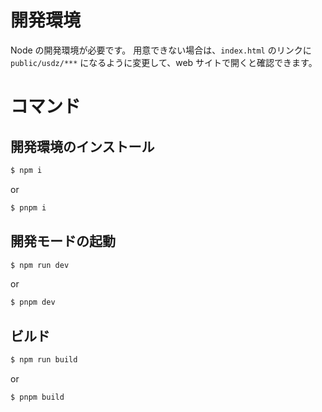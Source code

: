 # 開発環境

Node の開発環境が必要です。
用意できない場合は、`index.html` のリンクに `public/usdz/***` になるように変更して、web サイトで開くと確認できます。

# コマンド

## 開発環境のインストール

```sh
$ npm i
```

or

```sh
$ pnpm i
```

## 開発モードの起動

```sh
$ npm run dev
```

or

```sh
$ pnpm dev
```

## ビルド

```sh
$ npm run build
```

or

```sh
$ pnpm build
```
